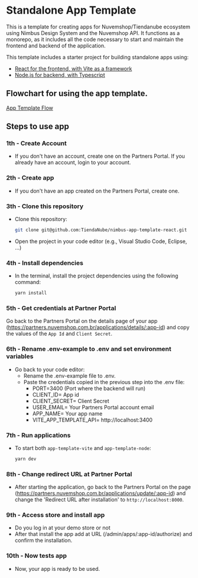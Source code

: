 # Standalone App Template

This is a template for creating apps for Nuvemshop/Tiendanube ecosystem using Nimbus Design System and the Nuvemshop API. It functions as a monorepo, as it includes all the code necessary to start and maintain the frontend and backend of the application.

This template includes a starter project for building standalone apps using:
 - [React for the frontend, with Vite as a framework](https://github.com/TiendaNube/nimbus-app-template-react/blob/main/packages/app-template-vite/README.md)
 - [Node.js for backend, with Typescript](https://github.com/TiendaNube/nimbus-app-template-react/blob/main/packages/app-template-node/README.md)

## Flowchart for using the app template.
[App Template Flow](https://miro.com/app/board/uXjVMGmp9Zs=/?share_link_id=535177540410)

## Steps to use app
### 1th - Create Account
- If you don't have an account, create one on the Partners Portal. If you already have an account, login to your account.

### 2th - Create app
- If you don't have an app created on the Partners Portal, create one.

### 3th - Clone this repository
- Clone this repository:
  ```bash
  git clone git@github.com:TiendaNube/nimbus-app-template-react.git
  ```
- Open the project in your code editor (e.g., Visual Studio Code, Eclipse, ...)

### 4th - Install dependencies
- In the terminal, install the project dependencies using the following command:
  ```bash
  yarn install
  ```
### 5th - Get credentials at Partner Portal
Go back to the Partners Portal on the details page of your app (https://partners.nuvemshop.com.br/applications/details/:app-id) and copy the values of the `App Id` and `Client Secret`.

### 6th - Rename .env-example to .env and set environment variables
- Go back to your code editor:
  - Rename the .env-example file to .env.
  - Paste the credentials copied in the previous step into the .env file:
    - PORT=3400 (Port where the backend will run)
    - CLIENT_ID= App id
    - CLIENT_SECRET= Client Secret
    - USER_EMAIL= Your Partners Portal account email
    - APP_NAME= Your app name
    - VITE_APP_TEMPLATE_API= http://localhost:3400

### 7th - Run applications
- To start both `app-template-vite` and `app-template-node`:
  ```bash
  yarn dev
  ```

### 8th - Change redirect URL at Partner Portal
- After starting the application, go back to the Partners Portal on the page (https://partners.nuvemshop.com.br/applications/update/:app-id) and change the 'Redirect URL after installation' to `http://localhost:8000`.

### 9th - Access store and install app
- Do you log in at your demo store or not
- After that install the app add at URL (/admin/apps/:app-id/authorize) and confirm the installation.

### 10th - Now tests app
- Now, your app is ready to be used.

